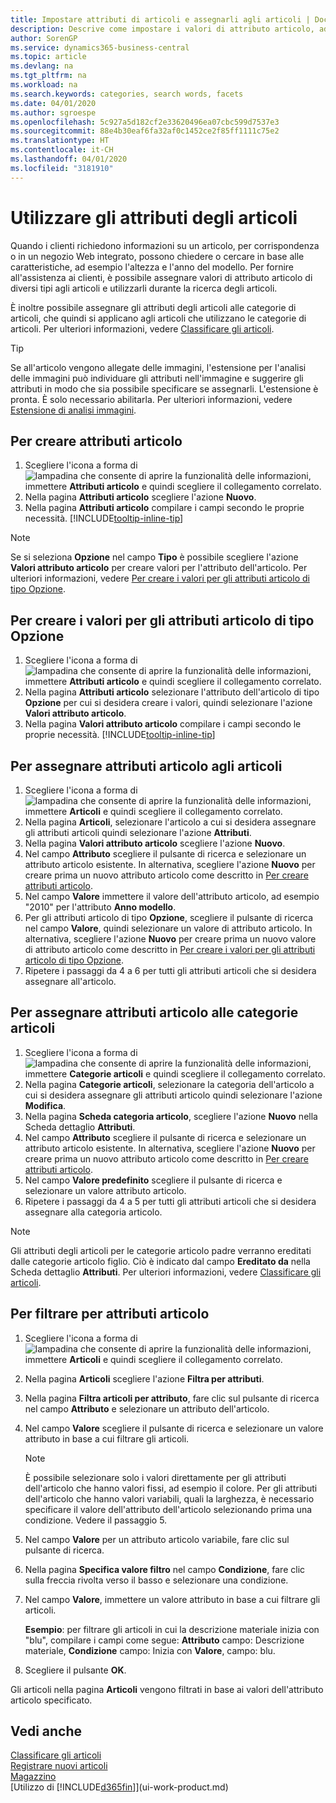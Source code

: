 ```yaml
---
title: Impostare attributi di articoli e assegnarli agli articoli | Documenti Microsoft
description: Descrive come impostare i valori di attributo articolo, ad esempio che possono essere utilizzati come parole di ricerca, e come assegnarli agli articoli e alle categorie di articoli.
author: SorenGP
ms.service: dynamics365-business-central
ms.topic: article
ms.devlang: na
ms.tgt_pltfrm: na
ms.workload: na
ms.search.keywords: categories, search words, facets
ms.date: 04/01/2020
ms.author: sgroespe
ms.openlocfilehash: 5c927a5d182cf2e33620496ea07cbc599d7537e3
ms.sourcegitcommit: 88e4b30eaf6fa32af0c1452ce2f85ff1111c75e2
ms.translationtype: HT
ms.contentlocale: it-CH
ms.lasthandoff: 04/01/2020
ms.locfileid: "3181910"
---
```

# <a name="work-with-item-attributes"></a>Utilizzare gli attributi degli articoli
Quando i clienti richiedono informazioni su un articolo, per corrispondenza o in un negozio Web integrato, possono chiedere o cercare in base alle caratteristiche, ad esempio l'altezza e l'anno del modello. Per fornire all'assistenza ai clienti, è possibile assegnare valori di attributo articolo di diversi tipi agli articoli e utilizzarli durante la ricerca degli articoli.

È inoltre possibile assegnare gli attributi degli articoli alle categorie di articoli, che quindi si applicano agli articoli che utilizzano le categorie di articoli. Per ulteriori informazioni, vedere [Classificare gli articoli](inventory-how-categorize-items.md).

> [!Tip]  
> Se all'articolo vengono allegate delle immagini, l'estensione per l'analisi delle immagini può individuare gli attributi nell'immagine e suggerire gli attributi in modo che sia possibile specificare se assegnarli. L'estensione è pronta. È solo necessario abilitarla. Per ulteriori informazioni, vedere [Estensione di analisi immagini](ui-extensions-image-analyzer.md).

## <a name="to-create-item-attributes"></a>Per creare attributi articolo
1. Scegliere l'icona a forma di ![lampadina che consente di aprire la funzionalità delle informazioni](media/ui-search/search_small.png "Informazioni sull'operazione che si desidera eseguire"), immettere **Attributi articolo** e quindi scegliere il collegamento correlato.
2. Nella pagina **Attributi articolo** scegliere l'azione **Nuovo**.
3. Nella pagina **Attributi articolo** compilare i campi secondo le proprie necessità. [!INCLUDE[tooltip-inline-tip](includes/tooltip-inline-tip_md.md)]

> [!NOTE]  
>   Se si seleziona **Opzione** nel campo **Tipo** è possibile scegliere l'azione **Valori attributo articolo** per creare valori per l'attributo dell'articolo. Per ulteriori informazioni, vedere [Per creare i valori per gli attributi articolo di tipo Opzione](inventory-how-work-item-attributes.md#to-create-values-for-item-attributes-of-type-option).  

## <a name="to-create-values-for-item-attributes-of-type-option"></a>Per creare i valori per gli attributi articolo di tipo Opzione
1. Scegliere l'icona a forma di ![lampadina che consente di aprire la funzionalità delle informazioni](media/ui-search/search_small.png "Informazioni sull'operazione che si desidera eseguire"), immettere **Attributi articolo** e quindi scegliere il collegamento correlato.
2. Nella pagina **Attributi articolo** selezionare l'attributo dell'articolo di tipo **Opzione** per cui si desidera creare i valori, quindi selezionare l'azione **Valori attributo articolo**.
3. Nella pagina **Valori attributo articolo** compilare i campi secondo le proprie necessità. [!INCLUDE[tooltip-inline-tip](includes/tooltip-inline-tip_md.md)]

## <a name="to-assign-item-attributes-to-items"></a>Per assegnare attributi articolo agli articoli
1. Scegliere l'icona a forma di ![lampadina che consente di aprire la funzionalità delle informazioni](media/ui-search/search_small.png "Informazioni sull'operazione che si desidera eseguire"), immettere **Articoli** e quindi scegliere il collegamento correlato.
2. Nella pagina **Articoli**, selezionare l'articolo a cui si desidera assegnare gli attributi articoli quindi selezionare l'azione **Attributi**.
3. Nella pagina **Valori attributo articolo** scegliere l'azione **Nuovo**.
4. Nel campo **Attributo** scegliere il pulsante di ricerca e selezionare un attributo articolo esistente. In alternativa, scegliere l'azione **Nuovo** per creare prima un nuovo attributo articolo come descritto in [Per creare attributi articolo](inventory-how-work-item-attributes.md#to-create-item-attributes).
5. Nel campo **Valore** immettere il valore dell'attributo articolo, ad esempio "2010" per l'attributo **Anno modello**.
6. Per gli attributi articolo di tipo **Opzione**, scegliere il pulsante di ricerca nel campo **Valore**, quindi selezionare un valore di attributo articolo. In alternativa, scegliere l'azione **Nuovo** per creare prima un nuovo valore di attributo articolo come descritto in [Per creare i valori per gli attributi articolo di tipo Opzione](inventory-how-work-item-attributes.md#to-assign-item-attributes-to-items).
7. Ripetere i passaggi da 4 a 6 per tutti gli attributi articoli che si desidera assegnare all'articolo.

## <a name="to-assign-item-attributes-to-item-categories"></a>Per assegnare attributi articolo alle categorie articoli
1. Scegliere l'icona a forma di ![lampadina che consente di aprire la funzionalità delle informazioni](media/ui-search/search_small.png "Informazioni sull'operazione che si desidera eseguire"), immettere **Categorie articoli** e quindi scegliere il collegamento correlato.
2. Nella pagina **Categorie articoli**, selezionare la categoria dell'articolo a cui si desidera assegnare gli attributi articolo quindi selezionare l'azione **Modifica**.
3. Nella pagina **Scheda categoria articolo**, scegliere l'azione **Nuovo** nella Scheda dettaglio **Attributi**.
4. Nel campo **Attributo** scegliere il pulsante di ricerca e selezionare un attributo articolo esistente. In alternativa, scegliere l'azione **Nuovo** per creare prima un nuovo attributo articolo come descritto in [Per creare attributi articolo](inventory-how-work-item-attributes.md#to-create-item-attributes).
5. Nel campo **Valore predefinito** scegliere il pulsante di ricerca e selezionare un valore attributo articolo.
6. Ripetere i passaggi da 4 a 5 per tutti gli attributi articoli che si desidera assegnare alla categoria articolo.

> [!NOTE]  
>   Gli attributi degli articoli per le categorie articolo padre verranno ereditati dalle categorie articolo figlio. Ciò è indicato dal campo **Ereditato da** nella Scheda dettaglio **Attributi**. Per ulteriori informazioni, vedere [Classificare gli articoli](inventory-how-categorize-items.md).

## <a name="to-filter-by-item-attributes"></a>Per filtrare per attributi articolo
1. Scegliere l'icona a forma di ![lampadina che consente di aprire la funzionalità delle informazioni](media/ui-search/search_small.png "Informazioni sull'operazione che si desidera eseguire"), immettere **Articoli** e quindi scegliere il collegamento correlato.
2. Nella pagina **Articoli** scegliere l'azione **Filtra per attributi**.
3. Nella pagina **Filtra articoli per attributo**, fare clic sul pulsante di ricerca nel campo **Attributo** e selezionare un attributo dell'articolo.
4. Nel campo **Valore** scegliere il pulsante di ricerca e selezionare un valore attributo in base a cui filtrare gli articoli.

    > [!NOTE]  
    >   È possibile selezionare solo i valori direttamente per gli attributi dell'articolo che hanno valori fissi, ad esempio il colore. Per gli attributi dell'articolo che hanno valori variabili, quali la larghezza, è necessario specificare il valore dell'attributo dell'articolo selezionando prima una condizione. Vedere il passaggio 5.
5. Nel campo **Valore** per un attributo articolo variabile, fare clic sul pulsante di ricerca.
6. Nella pagina **Specifica valore filtro** nel campo **Condizione**, fare clic sulla freccia rivolta verso il basso e selezionare una condizione.
7. Nel campo **Valore**, immettere un valore attributo in base a cui filtrare gli articoli.

    **Esempio**: per filtrare gli articoli in cui la descrizione materiale inizia con "blu", compilare i campi come segue: **Attributo** campo: Descrizione materiale, **Condizione** campo: Inizia con **Valore**, campo: blu.
8. Scegliere il pulsante **OK**.   

Gli articoli nella pagina **Articoli** vengono filtrati in base ai valori dell'attributo articolo specificato.

## <a name="see-also"></a>Vedi anche
[Classificare gli articoli](inventory-how-categorize-items.md)    
[Registrare nuovi articoli](inventory-how-register-new-items.md)  
[Magazzino](inventory-manage-inventory.md)  
[Utilizzo di [!INCLUDE[d365fin](includes/d365fin_md.md)]](ui-work-product.md)
